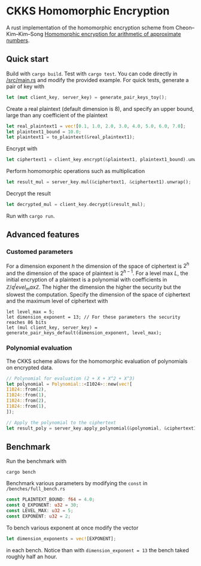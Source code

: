 # CKKS Homomorphic Encryption

A rust implementation of the homomorphic encryption scheme from Cheon–Kim–Kim–Song [Homomorphic encryption for arithmetic of approximate numbers](https://eprint.iacr.org/2016/421.pdf).

## Quick start
Build with `cargo build`. Test with `cargo test`.
You can code directly in [/src/main.rs](https://github.com/M-Bln/ckks_he/blob/master/src/main.rs) and modify the provided example.
For quick tests, generate a pair of key with
```rust
let (mut client_key, server_key) = generate_pair_keys_toy();
```
Create a real plaintext (default dimension is 8), and specify an upper bound, large than any coefficient of the plaintext
```rust
let real_plaintext1 = vec![0.1, 1.0, 2.0, 3.0, 4.0, 5.0, 6.0, 7.0];
let plaintext1_bound = 10.0;
let plaintext1 = to_plaintext(&real_plaintext1);
```
Encrypt with
```rust
let ciphertext1 = client_key.encrypt(&plaintext1, plaintext1_bound).unwrap();
```
Perform homomorphic operations such as multiplication
```rust
let result_mul = server_key.mul(&ciphertext1, &ciphertext1).unwrap();
```
Decrypt the result
```rust
let decrypted_mul = client_key.decrypt(&result_mul);
```
Run with `cargo run`.

## Advanced features
### Customed parameters
For a dimension exponent $h$ the dimension of the space of ciphertext is $2^h$ and the dimension of the space of plaintext is $2^{h-1}$.
For a level max $L$, the initial encryption of a plaintext is a polynomial with coefficients in  $\mathbb{Z}/q^level_max\mathbb{Z}$.
The higher the dimension the higher the security but the slowest the computation. Specify the dimension of the space of ciphertext and the maximum level of ciphertext with
```
let level_max = 5;
let dimension_exponent = 13; // For these parameters the security reaches 86 bits
let (mul client_key, server_key) = generate_pair_keys_default(dimension_exponent, level_max);
```
### Polynomial evaluation
The CKKS scheme allows for the homomorphic evaluation of polynomials on encrypted data.
```rust
// Polynomial for evaluation (2 + X + X^2 + X^3)
let polynomial = Polynomial::<I1024>::new(vec![
I1024::from(2),
I1024::from(1),
I1024::from(2),
I1024::from(1),
]);

// Apply the polynomial to the ciphertext
let result_poly = server_key.apply_polynomial(&polynomial, &ciphertext1).unwrap();
```
## Benchmark
Run the benchmark with
```
cargo bench
```
Benchmark various parameters by modifying the `const` in `/benches/full_bench.rs`
```rust
const PLAINTEXT_BOUND: f64 = 4.0;
const Q_EXPONENT: u32 = 30;
const LEVEL_MAX: u32 = 5;
const EXPONENT: u32 = 2;
```
To bench various exponent at once modify the vector
```rust
let dimension_exponents = vec![EXPONENT];	
```
in each bench. Notice than with `dimension_exponent = 13` the bench taked roughly half an hour.